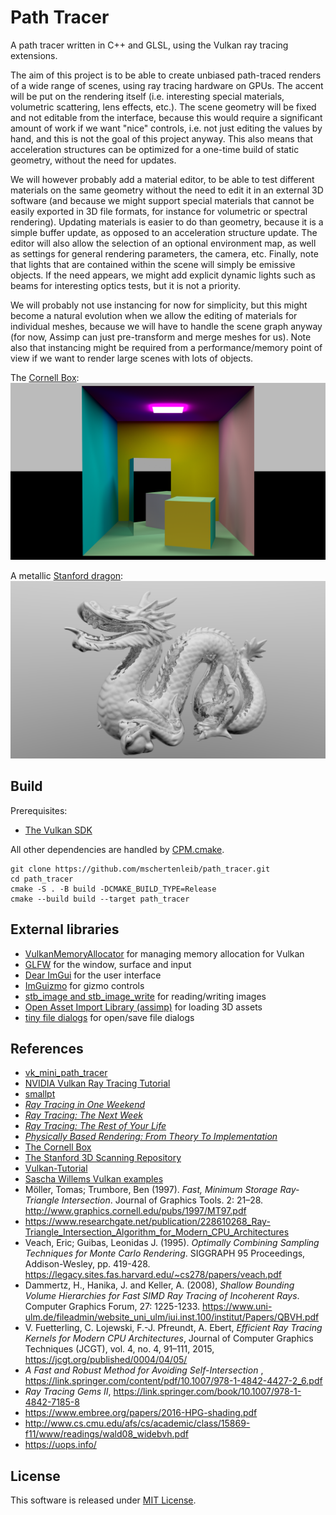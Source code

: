 # Path Tracer

A path tracer written in C++ and GLSL, using the Vulkan ray tracing extensions.

The aim of this project is to be able to create unbiased path-traced renders of
a wide range of scenes, using ray tracing hardware on GPUs. The accent will be
put on the rendering itself (i.e. interesting special materials, volumetric
scattering, lens effects, etc.). The scene geometry will be fixed and
not editable from the interface, because this would require a significant amount
of work if we want "nice" controls, i.e. not just editing the values by hand,
and this is not the goal of this project anyway. This also means that
acceleration structures can be optimized for a one-time build of static
geometry, without the need for updates.

We will however probably add a material
editor, to be able to test different materials on the same geometry without the
need to edit it in an external 3D software (and because we might support special
materials that cannot be easily exported in 3D file formats, for instance for
volumetric or spectral rendering). Updating materials is easier to do than
geometry, because it is a simple buffer update, as opposed to an acceleration
structure update. The editor will also allow the selection of
an optional environment map, as well as settings for general rendering
parameters, the camera, etc. Finally, note that lights that are contained within
the scene will simply be emissive objects. If the need appears, we might add
explicit dynamic lights such as beams for interesting optics tests, but it is
not a priority.

We will probably not use instancing for now for simplicity, but this might
become a natural evolution when we allow the editing of materials for individual
meshes, because we will have to handle the scene graph anyway (for now, Assimp
can just pre-transform and merge meshes for us). Note also that instancing might
be required from a performance/memory point of view if we want to render large
scenes with lots of objects.

The [Cornell Box](http://www.graphics.cornell.edu/online/box):
![cornell_box.png](data/cornell_box.png)

A metallic [Stanford dragon](https://graphics.stanford.edu/data/3Dscanrep/):
![dragon.png](data/dragon.png)

## Build

Prerequisites:

- [The Vulkan SDK](https://www.lunarg.com/vulkan-sdk)

All other dependencies are handled
by [CPM.cmake](https://github.com/cpm-cmake/CPM.cmake).

```shell
git clone https://github.com/mschertenleib/path_tracer.git
cd path_tracer
cmake -S . -B build -DCMAKE_BUILD_TYPE=Release
cmake --build build --target path_tracer
```

## External libraries

- [VulkanMemoryAllocator](https://github.com/GPUOpen-LibrariesAndSDKs/VulkanMemoryAllocator) for managing memory allocation for Vulkan
- [GLFW](https://github.com/glfw/glfw) for the window, surface and input
- [Dear ImGui](https://github.com/ocornut/imgui) for the user interface
- [ImGuizmo](https://github.com/CedricGuillemet/ImGuizmo) for gizmo controls
- [stb_image and stb_image_write](https://github.com/nothings/stb) for reading/writing images
- [Open Asset Import Library (assimp)](https://github.com/assimp/assimp) for loading 3D assets
- [tiny file dialogs](https://sourceforge.net/projects/tinyfiledialogs) for open/save file dialogs

## References

- [vk_mini_path_tracer](https://github.com/nvpro-samples/vk_mini_path_tracer)
- [NVIDIA Vulkan Ray Tracing Tutorial](https://nvpro-samples.github.io/vk_raytracing_tutorial_KHR/)
- [smallpt](http://www.kevinbeason.com/smallpt)
- [_Ray Tracing in One
  Weekend_](https://raytracing.github.io/books/RayTracingInOneWeekend.html)
- [_Ray Tracing: The Next
  Week_](https://raytracing.github.io/books/RayTracingTheNextWeek.html)
- [_Ray Tracing: The Rest of Your
  Life_](https://raytracing.github.io/books/RayTracingTheRestOfYourLife.html)
- [_Physically Based Rendering: From Theory To
  Implementation_](https://pbr-book.org)
- [The Cornell Box](http://www.graphics.cornell.edu/online/box)
- [The Stanford 3D Scanning Repository](https://graphics.stanford.edu/data/3Dscanrep/)
- [Vulkan-Tutorial](https://vulkan-tutorial.com)
- [Sascha Willems Vulkan examples](https://github.com/SaschaWillems/Vulkan)
- Möller, Tomas; Trumbore, Ben (1997). _Fast, Minimum Storage Ray-Triangle
  Intersection_. Journal of
  Graphics Tools. 2: 21–28. http://www.graphics.cornell.edu/pubs/1997/MT97.pdf
- https://www.researchgate.net/publication/228610268_Ray-Triangle_Intersection_Algorithm_for_Modern_CPU_Architectures
- Veach, Eric; Guibas, Leonidas J. (1995). _Optimally Combining Sampling
  Techniques for Monte Carlo
  Rendering_. SIGGRAPH 95 Proceedings, Addison-Wesley, pp.
  419-428. https://legacy.sites.fas.harvard.edu/~cs278/papers/veach.pdf
- Dammertz, H., Hanika, J. and Keller, A. (2008), _Shallow Bounding Volume
  Hierarchies for Fast SIMD
  Ray Tracing of Incoherent Rays_. Computer Graphics Forum, 27:
  1225-1233. https://www.uni-ulm.de/fileadmin/website_uni_ulm/iui.inst.100/institut/Papers/QBVH.pdf
- V. Fuetterling, C. Lojewski, F.-J. Pfreundt, A. Ebert, _Efficient Ray Tracing
  Kernels for Modern
  CPU Architectures_, Journal of Computer Graphics Techniques (JCGT), vol. 4,
  no. 4, 91–111,
  2015, https://jcgt.org/published/0004/04/05/
- _A Fast and Robust Method for Avoiding Self-Intersection_
  , https://link.springer.com/content/pdf/10.1007/978-1-4842-4427-2_6.pdf
- _Ray Tracing Gems
  II_, https://link.springer.com/book/10.1007/978-1-4842-7185-8
- https://www.embree.org/papers/2016-HPG-shading.pdf
- http://www.cs.cmu.edu/afs/cs/academic/class/15869-f11/www/readings/wald08_widebvh.pdf
- https://uops.info/

## License

This software is released under [MIT License](LICENSE).

